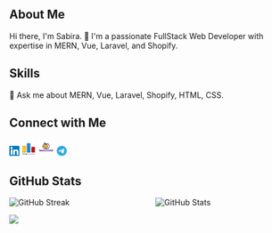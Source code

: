 ## About Me
Hi there, I'm Sabira. 👋 I'm a passionate FullStack Web Developer with expertise in MERN, Vue, Laravel, and Shopify.

## Skills
💬 Ask me about MERN, Vue, Laravel, Shopify, HTML, CSS.

## Connect with Me
[<img src="https://github.com/hello-sabira/hello-sabira/blob/main/icons/linkedin.svg" width="18" />](https://www.linkedin.com/in/sabiratahsinkhan/)
[<img src="https://github.com/hello-sabira/hello-sabira/blob/main/icons/index.png" width="25" />](https://codeforces.com/profile/hello_sabira)
[<img src="https://github.com/hello-sabira/hello-sabira/blob/main/icons/bee.png" width="30" />](https://www.beecrowd.com.br/judge/en/profile/574989)
[<img src="https://github.com/hello-sabira/hello-sabira/blob/main/icons/telegram-1.svg" width="18" />](https://t.me/hello_sabira)

## GitHub Stats
<div style="display: flex; justify-content: space-between;">
  <img src="https://github-readme-streak-stats.herokuapp.com?user=sabira-khan&theme=dracula&date_format=M%20j%5B%2C%20Y%5D" alt="GitHub Streak" style="width: 48%;">
  <img src="https://github-readme-stats.vercel.app/api?username=sabira-khan&show_icons=true&theme=tokyonight" alt="GitHub Stats" style="width: 48%;">
</div>


![](https://komarev.com/ghpvc/?username=sabira-khan&color=blueviolet)
